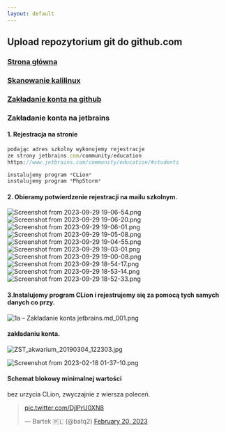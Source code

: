 ```yaml
---
layout: default
---
```

## Upload repozytorium git do github.com

### [Strona główna](./index.md)
### [Skanowanie kalilinux](./Net_scan.md)
### [Zakładanie konta na github](./another-page.md)

###  Zakładanie konta na jetbrains

#### 1. Rejestracja na stronie 

```js
podając adres szkolny wykonujemy rejestracje
ze strony jetbrains.com/community/education
https://www.jetbrains.com/community/education/#students
```

```js
instalujemy program *CLion*
instalujemy program *PhpStorm*
```
#### 2. Obieramy potwierdzenie rejestracji na mailu szkolnym. 
![Screenshot from 2023-09-29 19-06-54.png](assets%2Fjbfoto%2FScreenshot%20from%202023-09-29%2019-06-54.png)
![Screenshot from 2023-09-29 19-06-20.png](assets%2Fjbfoto%2FScreenshot%20from%202023-09-29%2019-06-20.png)
![Screenshot from 2023-09-29 19-06-01.png](assets%2Fjbfoto%2FScreenshot%20from%202023-09-29%2019-06-01.png)
![Screenshot from 2023-09-29 19-05-08.png](assets%2Fjbfoto%2FScreenshot%20from%202023-09-29%2019-05-08.png)
![Screenshot from 2023-09-29 19-04-55.png](assets%2Fjbfoto%2FScreenshot%20from%202023-09-29%2019-04-55.png)
![Screenshot from 2023-09-29 19-03-01.png](assets%2Fjbfoto%2FScreenshot%20from%202023-09-29%2019-03-01.png)
![Screenshot from 2023-09-29 19-00-08.png](assets%2Fjbfoto%2FScreenshot%20from%202023-09-29%2019-00-08.png)
![Screenshot from 2023-09-29 18-54-17.png](assets%2Fjbfoto%2FScreenshot%20from%202023-09-29%2018-54-17.png)
![Screenshot from 2023-09-29 18-53-14.png](assets%2Fjbfoto%2FScreenshot%20from%202023-09-29%2018-53-14.png)
![Screenshot from 2023-09-29 18-52-33.png](assets%2Fjbfoto%2FScreenshot%20from%202023-09-29%2018-52-33.png)

#### 3.Instalujemy program CLion i rejestrujemy się za pomocą tych samych danych co przy.
![1a – Zakładanie konta jetbrains.md_001.png](assets%2Fjbfoto%2F1a%20%E2%80%93%20Zak%C5%82adanie%20konta%20jetbrains.md_001.png)
#### zakładaniu konta. 
![ZST_akwarium_20190304_122303.jpg](assets%2Fjbfoto%2FZST_akwarium_20190304_122303.jpg)


![Screenshot from 2023-02-18 01-37-10.png](assets%2Ffoto_git%2FScreenshot%20from%202023-02-18%2001-37-10.png)
#### Schemat blokowy minimalnej wartości
bez urzycia CLion, zwyczajnie z wiersza poleceń. 

<blockquote class="twitter-tweet"><p lang="zxx" dir="ltr"><a href="https://t.co/DjlPrU0XN8">pic.twitter.com/DjlPrU0XN8</a></p>&mdash; Bartek 🇵🇱 (@batq2) <a href="https://twitter.com/batq2/status/1627743129402019848?ref_src=twsrc%5Etfw">February 20, 2023</a></blockquote> <script async src="https://platform.twitter.com/widgets.js" charset="utf-8"></script>

